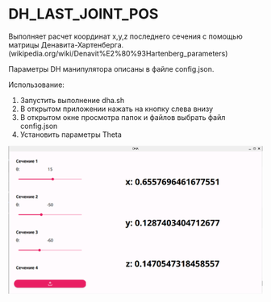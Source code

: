 # DH_LAST_JOINT_POS

Выполняет расчет координат x,y,z последнего сечения с помощью матрицы Денавита-Хартенберга.
(wikipedia.org/wiki/Denavit%E2%80%93Hartenberg_parameters)

Параметры DH манипулятора описаны в файле config.json.

Использование:
1) Запустить выполнение dha.sh
2) В открытом приложении нажать на кнопку слева внизу
3) В открытом окне просмотра папок и файлов выбрать файл config.json
4) Установить параметры Theta

![Preview](https://github.com/KOJIMEISTER/DH_LAST_JOINT_POS/blob/main/images/show.png)

